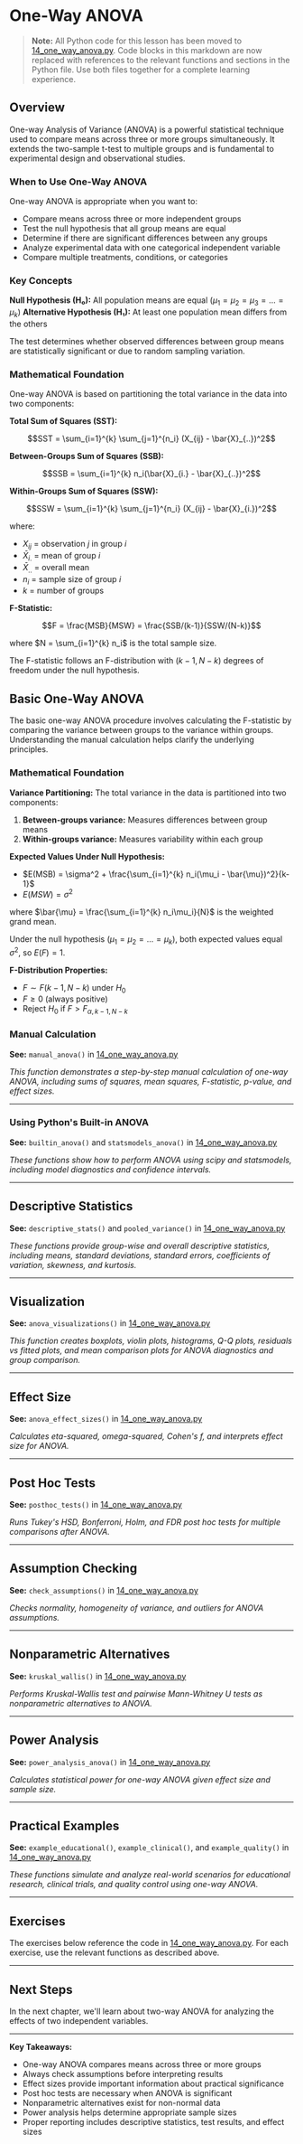 # One-Way ANOVA

> **Note:** All Python code for this lesson has been moved to [14_one_way_anova.py](14_one_way_anova.py). Code blocks in this markdown are now replaced with references to the relevant functions and sections in the Python file. Use both files together for a complete learning experience.

## Overview

One-way Analysis of Variance (ANOVA) is a powerful statistical technique used to compare means across three or more groups simultaneously. It extends the two-sample t-test to multiple groups and is fundamental to experimental design and observational studies.

### When to Use One-Way ANOVA

One-way ANOVA is appropriate when you want to:
- Compare means across three or more independent groups
- Test the null hypothesis that all group means are equal
- Determine if there are significant differences between any groups
- Analyze experimental data with one categorical independent variable
- Compare multiple treatments, conditions, or categories

### Key Concepts

**Null Hypothesis (H₀):** All population means are equal ($\mu_1 = \mu_2 = \mu_3 = ... = \mu_k$)
**Alternative Hypothesis (H₁):** At least one population mean differs from the others

The test determines whether observed differences between group means are statistically significant or due to random sampling variation.

### Mathematical Foundation

One-way ANOVA is based on partitioning the total variance in the data into two components:

**Total Sum of Squares (SST):**
```math
SST = \sum_{i=1}^{k} \sum_{j=1}^{n_i} (X_{ij} - \bar{X}_{..})^2
```

**Between-Groups Sum of Squares (SSB):**
```math
SSB = \sum_{i=1}^{k} n_i(\bar{X}_{i.} - \bar{X}_{..})^2
```

**Within-Groups Sum of Squares (SSW):**
```math
SSW = \sum_{i=1}^{k} \sum_{j=1}^{n_i} (X_{ij} - \bar{X}_{i.})^2
```

where:
- $X_{ij}$ = observation $j$ in group $i$
- $\bar{X}_{i.}$ = mean of group $i$
- $\bar{X}_{..}$ = overall mean
- $n_i$ = sample size of group $i$
- $k$ = number of groups

**F-Statistic:**
```math
F = \frac{MSB}{MSW} = \frac{SSB/(k-1)}{SSW/(N-k)}
```

where $N = \sum_{i=1}^{k} n_i$ is the total sample size.

The F-statistic follows an F-distribution with $(k-1, N-k)$ degrees of freedom under the null hypothesis.

## Basic One-Way ANOVA

The basic one-way ANOVA procedure involves calculating the F-statistic by comparing the variance between groups to the variance within groups. Understanding the manual calculation helps clarify the underlying principles.

### Mathematical Foundation

**Variance Partitioning:**
The total variance in the data is partitioned into two components:
1. **Between-groups variance:** Measures differences between group means
2. **Within-groups variance:** Measures variability within each group

**Expected Values Under Null Hypothesis:**
- $E(MSB) = \sigma^2 + \frac{\sum_{i=1}^{k} n_i(\mu_i - \bar{\mu})^2}{k-1}$
- $E(MSW) = \sigma^2$

where $\bar{\mu} = \frac{\sum_{i=1}^{k} n_i\mu_i}{N}$ is the weighted grand mean.

Under the null hypothesis ($\mu_1 = \mu_2 = ... = \mu_k$), both expected values equal $\sigma^2$, so $E(F) = 1$.

**F-Distribution Properties:**
- $F \sim F(k-1, N-k)$ under $H_0$
- $F \geq 0$ (always positive)
- Reject $H_0$ if $F > F_{\alpha, k-1, N-k}$

### Manual Calculation

**See:** `manual_anova()` in [14_one_way_anova.py](14_one_way_anova.py)

*This function demonstrates a step-by-step manual calculation of one-way ANOVA, including sums of squares, mean squares, F-statistic, p-value, and effect sizes.*

---

### Using Python's Built-in ANOVA

**See:** `builtin_anova()` and `statsmodels_anova()` in [14_one_way_anova.py](14_one_way_anova.py)

*These functions show how to perform ANOVA using scipy and statsmodels, including model diagnostics and confidence intervals.*

---

## Descriptive Statistics

**See:** `descriptive_stats()` and `pooled_variance()` in [14_one_way_anova.py](14_one_way_anova.py)

*These functions provide group-wise and overall descriptive statistics, including means, standard deviations, standard errors, coefficients of variation, skewness, and kurtosis.*

---

## Visualization

**See:** `anova_visualizations()` in [14_one_way_anova.py](14_one_way_anova.py)

*This function creates boxplots, violin plots, histograms, Q-Q plots, residuals vs fitted plots, and mean comparison plots for ANOVA diagnostics and group comparison.*

---

## Effect Size

**See:** `anova_effect_sizes()` in [14_one_way_anova.py](14_one_way_anova.py)

*Calculates eta-squared, omega-squared, Cohen's f, and interprets effect size for ANOVA.*

---

## Post Hoc Tests

**See:** `posthoc_tests()` in [14_one_way_anova.py](14_one_way_anova.py)

*Runs Tukey's HSD, Bonferroni, Holm, and FDR post hoc tests for multiple comparisons after ANOVA.*

---

## Assumption Checking

**See:** `check_assumptions()` in [14_one_way_anova.py](14_one_way_anova.py)

*Checks normality, homogeneity of variance, and outliers for ANOVA assumptions.*

---

## Nonparametric Alternatives

**See:** `kruskal_wallis()` in [14_one_way_anova.py](14_one_way_anova.py)

*Performs Kruskal-Wallis test and pairwise Mann-Whitney U tests as nonparametric alternatives to ANOVA.*

---

## Power Analysis

**See:** `power_analysis_anova()` in [14_one_way_anova.py](14_one_way_anova.py)

*Calculates statistical power for one-way ANOVA given effect size and sample size.*

---

## Practical Examples

**See:** `example_educational()`, `example_clinical()`, and `example_quality()` in [14_one_way_anova.py](14_one_way_anova.py)

*These functions simulate and analyze real-world scenarios for educational research, clinical trials, and quality control using one-way ANOVA.*

---

## Exercises

The exercises below reference the code in [14_one_way_anova.py](14_one_way_anova.py). For each exercise, use the relevant functions as described above.

---

## Next Steps

In the next chapter, we'll learn about two-way ANOVA for analyzing the effects of two independent variables.

---

**Key Takeaways:**
- One-way ANOVA compares means across three or more groups
- Always check assumptions before interpreting results
- Effect sizes provide important information about practical significance
- Post hoc tests are necessary when ANOVA is significant
- Nonparametric alternatives exist for non-normal data
- Power analysis helps determine appropriate sample sizes
- Proper reporting includes descriptive statistics, test results, and effect sizes
